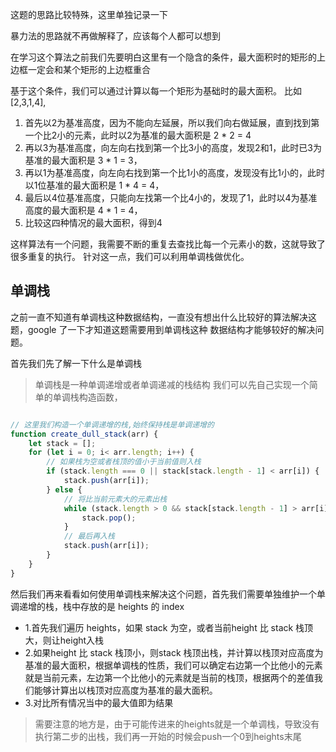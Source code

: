 这题的思路比较特殊，这里单独记录一下

暴力法的思路就不再做解释了，应该每个人都可以想到

在学习这个算法之前我们先要明白这里有一个隐含的条件，最大面积时的矩形的上边框一定会和某个矩形的上边框重合

基于这个条件，我们可以通过计算以每一个矩形为基础时的最大面积。
比如 [2,3,1,4],
1. 首先以2为基准高度，因为不能向左延展，所以我们向右做延展，直到找到第一个比2小的元素，此时以2为基准的最大面积是 2 * 2 = 4
2. 再以3为基准高度，向左向右找到第一个比3小的高度，发现2和1，此时已3为基准的最大面积是 3 * 1 = 3，
3. 再以1为基准高度，向左向右找到第一个比1小的高度，发现没有比1小的，此时以1位基准的最大面积是 1 * 4 = 4，
4. 最后以4位基准高度，只能向左找第一个比4小的，发现了1，此时以4为基准高度的最大面积是 4 * 1 = 4，
5. 比较这四种情况的最大面积，得到4

这样算法有一个问题，我需要不断的重复去查找比每一个元素小的数，这就导致了很多重复的执行。
针对这一点，我们可以利用单调栈做优化。

## 单调栈

之前一直不知道有单调栈这种数据结构，一直没有想出什么比较好的算法解决这题，google 了一下才知道这题需要用到单调栈这种
数据结构才能够较好的解决问题。

首先我们先了解一下什么是单调栈
> 单调栈是一种单调递增或者单调递减的栈结构
我们可以先自己实现一个简单的单调栈构造函数，

```javascript

// 这里我们构造一个单调递增的栈,始终保持栈是单调递增的
function create_dull_stack(arr) {
    let stack = [];
    for (let i = 0; i< arr.length; i++) {
        // 如果栈为空或者栈顶的值小于当前值则入栈
        if (stack.length === 0 || stack[stack.length - 1] < arr[i]) {
            stack.push(arr[i]);
        } else {
            // 将比当前元素大的元素出栈
            while (stack.length > 0 && stack[stack.length - 1] > arr[i]) {
                stack.pop();
            }
            // 最后再入栈
            stack.push(arr[i]);
        }
    }
}

```

然后我们再来看看如何使用单调栈来解决这个问题，首先我们需要单独维护一个单调递增的栈，栈中存放的是 heights 的 index

 - 1.首先我们遍历 heights，如果 stack 为空，或者当前height 比 stack 栈顶大，则让height入栈
 - 2.如果height 比 stack 栈顶小，则stack 栈顶出栈，并计算以栈顶对应高度为基准的最大面积，根据单调栈的性质，我们可以确定右边第一个比他小的元素就是当前元素，左边第一个比他小的元素就是当前的栈顶，根据两个的差值我们能够计算出以栈顶对应高度为基准的最大面积。
 - 3.对比所有情况当中的最大值即为结果

> 需要注意的地方是，由于可能传进来的heights就是一个单调栈，导致没有执行第二步的出栈，我们再一开始的时候会push一个0到heights末尾



